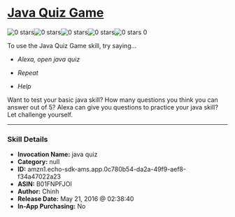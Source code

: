 # [Java Quiz Game](http://alexa.amazon.com/#skills/amzn1.echo-sdk-ams.app.0c780b54-da2a-49f9-aef8-f34a47022a23)
![0 stars](../../images/ic_star_border_black_18dp_1x.png)![0 stars](../../images/ic_star_border_black_18dp_1x.png)![0 stars](../../images/ic_star_border_black_18dp_1x.png)![0 stars](../../images/ic_star_border_black_18dp_1x.png)![0 stars](../../images/ic_star_border_black_18dp_1x.png) 0

To use the Java Quiz Game skill, try saying...

* *Alexa, open java quiz*

* *Repeat*

* *Help*

Want to test your basic java skill?
How many questions you think you can answer out of 5?
Alexa can give you questions to practice your java skill?
Let challenge yourself.

***

### Skill Details

* **Invocation Name:** java quiz
* **Category:** null
* **ID:** amzn1.echo-sdk-ams.app.0c780b54-da2a-49f9-aef8-f34a47022a23
* **ASIN:** B01FNPFJOI
* **Author:** Chinh
* **Release Date:** May 21, 2016 @ 02:38:40
* **In-App Purchasing:** No

